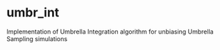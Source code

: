 # umbr_int
Implementation of Umbrella Integration algorithm for unbiasing Umbrella Sampling simulations
